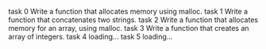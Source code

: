 task 0 Write a function that allocates memory using malloc.
task 1 Write a function that concatenates two strings.
task 2 Write a function that allocates memory for an array, using malloc.
task 3 Write a function that creates an array of integers.
task 4 loading...
task 5 loading...
